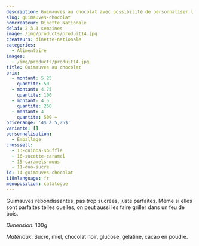 ```yaml
---
description: Guimauves au chocolat avec possibilité de personnaliser l'emballage
slug: guimauves-chocolat
nomcreateur: Dinette Nationale
delai: 2 à 3 semaines
image: /img/products/produit14.jpg
createurs: dinette-nationale
categories:
  - Alimentaire
images:
  - /img/products/produit14.jpg
title: Guimauves au chocolat
prix:
  - montant: 5.25
    quantite: 50
  - montant: 4.75
    quantite: 100
  - montant: 4.5
    quantite: 250
  - montant: 4
    quantite: 500 +
pricerange: '4$ à 5,25$'
variante: []
personnalisation:
  - Emballage
crosssell:
  - 13-quinoa-souffle
  - 16-sucette-caramel
  - 15-caramels-mous
  - 11-duo-sucre
id: 14-guimauves-chocolat
i18nlanguage: fr
menuposition: catalogue
---
```

Guimauves rebondissantes, pas trop sucrées, juste parfaites. Même si elles sont parfaites telles quelles, on peut aussi les faire griller dans un feu de bois.

_Dimension_: 100g

_Matériaux_: Sucre, miel, chocolat noir, glucose, gélatine, cacao en poudre.

